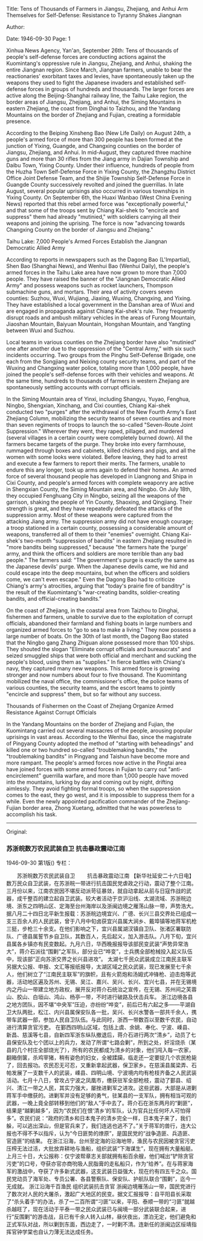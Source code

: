 Title: Tens of Thousands of Farmers in Jiangsu, Zhejiang, and Anhui Arm Themselves for Self-Defense: Resistance to Tyranny Shakes Jiangnan

Author:

Date: 1946-09-30
Page: 1

Xinhua News Agency, Yan'an, September 26th: Tens of thousands of people's self-defense forces are conducting actions against the Kuomintang's oppressive rule in Jiangsu, Zhejiang, and Anhui, shaking the entire Jiangnan region. Since March, Jiangnan farmers, unable to bear the reactionaries' exorbitant taxes and levies, have spontaneously taken up the weapons they used to fight the Japanese invaders and established self-defense forces in groups of hundreds and thousands. The larger forces are active along the Beijing-Shanghai railway line, the Taihu Lake region, the border areas of Jiangsu, Zhejiang, and Anhui, the Siming Mountains in eastern Zhejiang, the coast from Dinghai to Taizhou, and the Yandang Mountains on the border of Zhejiang and Fujian, creating a formidable presence.

According to the Beiping Xinsheng Bao (New Life Daily) on August 24th, a people's armed force of more than 300 people has been formed at the junction of Yixing, Guangde, and Changxing counties on the border of Jiangsu, Zhejiang, and Anhui. In mid-August, they captured three machine guns and more than 30 rifles from the Jiang army in Dajian Township and Daibu Town, Yixing County. Under their influence, hundreds of people from the Huzha Town Self-Defense Force in Yixing County, the Zhangzhu District Office Joint Defense Team, and the Shijie Township Self-Defense Force in Guangde County successively revolted and joined the guerrillas. In late August, several popular uprisings also occurred in various townships in Yixing County. On September 6th, the Huaxi Wanbao (West China Evening News) reported that this rebel armed force was "exceptionally powerful," and that some of the troops sent by Chiang Kai-shek to "encircle and suppress" them had already "mutinied," with soldiers carrying all their weapons and joining the uprising. The force is now "advancing towards Changxing County on the border of Jiangsu and Zhejiang."

Taihu Lake: 7,000 People's Armed Forces Establish the Jiangnan Democratic Allied Army

According to reports in newspapers such as the Dagong Bao (L'Impartial), Shen Bao (Shanghai News), and Wenhui Bao (Wenhui Daily), the people's armed forces in the Taihu Lake area have now grown to more than 7,000 people. They have raised the banner of the "Jiangnan Democratic Allied Army" and possess weapons such as rocket launchers, Thompson submachine guns, and mortars. Their area of activity covers seven counties: Suzhou, Wuxi, Wujiang, Jiaxing, Wuxing, Changxing, and Yixing. They have established a local government in the Danshan area of Wuxi and are engaged in propaganda against Chiang Kai-shek's rule. They frequently disrupt roads and ambush military vehicles in the areas of Furong Mountain, Jiaoshan Mountain, Baiyuan Mountain, Hongshan Mountain, and Yangting between Wuxi and Suzhou.

Local teams in various counties on the Zhejiang border have also "mutinied" one after another due to the oppression of the "Central Army," with six such incidents occurring. Two groups from the Pinghu Self-Defense Brigade, one each from the Songjiang and Neixing county security teams, and part of the Wuxing and Changxing water police, totaling more than 1,000 people, have joined the people's self-defense forces with their vehicles and weapons. At the same time, hundreds to thousands of farmers in western Zhejiang are spontaneously settling accounts with corrupt officials.

In the Siming Mountain area of Yinxi, including Shangyu, Yuyao, Fenghua, Ningbo, Shengxian, Xinchang, and Cixi counties, Chiang Kai-shek conducted two "purges" after the withdrawal of the New Fourth Army's East Zhejiang Column, mobilizing the security teams of seven counties and more than seven regiments of troops to launch the so-called "Seven-Route Joint Suppression." Wherever they went, they raped, pillaged, and murdered (several villages in a certain county were completely burned down). All the farmers became targets of the purge. They broke into every farmhouse, rummaged through boxes and cabinets, killed chickens and pigs, and all the women with some looks were violated. Before leaving, they had to arrest and execute a few farmers to report their merits. The farmers, unable to endure this any longer, took up arms again to defend their homes. An armed force of several thousand people has developed in Liangnong and Shipa in Cixi County, and people's armed forces with complete weaponry are active in Shengxian County, the Siming Mountain area, and Ningbo. On July 18th, they occupied Fenghuang City in Ningbo, seizing all the weapons of the garrison, shaking the people of Yin County, Shaoxing, and Qingjiang. Their strength is great, and they have repeatedly defeated the attacks of the suppression army. Most of these weapons were captured from the attacking Jiang army. The suppression army did not have enough courage; a troop stationed in a certain county, possessing a considerable amount of weapons, transferred all of them to their "enemies" overnight. Chiang Kai-shek's two-month "suppression of bandits" in eastern Zhejiang resulted in "more bandits being suppressed," because "the farmers hate the 'purge' army, and think the officers and soldiers are more terrible than any bad people." The farmers said: "The government's purge is exactly the same as the Japanese devils' purge. When the Japanese devils came, we hid and could escape into the deep mountains, but when the officers and soldiers come, we can't even escape." Even the Dagong Bao had to criticize Chiang's army's atrocities, arguing that "today's prairie fire of banditry" is the result of the Kuomintang's "war-creating bandits, soldier-creating bandits, and official-creating bandits."

On the coast of Zhejiang, in the coastal area from Taizhou to Dinghai, fishermen and farmers, unable to survive due to the exploitation of corrupt officials, abandoned their farmland and fishing boats in large numbers and organized armed forces to "go to sea to make a living." They now possess a large number of boats. On the 30th of last month, the Dagong Bao stated that the Ningbo gang Zhang Zhiguan alone possessed more than 100 ships. They shouted the slogan "Eliminate corrupt officials and bureaucrats" and seized smuggled ships that were both official and merchant and sucking the people's blood, using them as "supplies." In fierce battles with Chiang's navy, they captured many new weapons. This armed force is growing stronger and now numbers about four to five thousand. The Kuomintang mobilized the naval office, the commissioner's office, the police teams of various counties, the security teams, and the escort teams to jointly "encircle and suppress" them, but so far without any success.

Thousands of Fishermen on the Coast of Zhejiang Organize Armed Resistance Against Corrupt Officials

In the Yandang Mountains on the border of Zhejiang and Fujian, the Kuomintang carried out several massacres of the people, arousing popular uprisings in vast areas. According to the Wenhui Bao, since the magistrate of Pingyang County adopted the method of "starting with beheadings" and killed one or two hundred so-called "troublemaking bandits," the "troublemaking bandits" in Pingyang and Taishun have become more and more rampant. The people's armed forces now active in the Pingtai area have joined forces with some armed forces in Fujian to carry out "anti-encirclement" guerrilla warfare, and more than 1,000 people have moved into the mountains, lurking by day and coming out by night, drifting aimlessly. They avoid fighting formal troops, so when the suppression comes to the east, they go west, and it is impossible to suppress them for a while. Even the newly appointed pacification commander of the Zhejiang-Fujian border area, Zhong Xuetang, admitted that he was powerless to accomplish his task.



<hr /> 

Original: 


### 苏浙皖数万农民武装自卫  抗击暴政震动江南

1946-09-30
第1版()
专栏：

　　苏浙皖数万农民武装自卫
　　抗击暴政震动江南
    【新华社延安二十六日电】数万民众自卫武装，在苏浙皖一带进行抗击国民党虐政之行动，震动了整个江南。三月份以来，江南农民因不堪反动派苛征暴敛，就自动拿起从前与日寇作战的武器，成千整百的建立起自卫武装。较大者活动于京沪沿线、太湖流域、苏浙皖边境、浙东之四明山区、定海至台州海岸以及浙闽边境之雁荡山脉一带，声势浩大。
    据八月二十四日北平新生报载：苏浙皖边境宜兴、广德、长兴三县交界处已组成一支三百余人的人民武装，曾于八月中旬卤获宜兴县属大涧乡、戴埠镇等地蒋军机枪三挺，步枪三十余支。在他们影响之下，宜兴县属湖汊镇自卫队、张渚区署联防队、广德县属誓节乡自卫队，其数百人，先后起义，加入游击队。八月下旬，宜兴县属各乡镇亦有民变数起。九月六日，华西晚报报导该部民变武装“声势异常浩大”，蒋介石派往“围剿”之军队，部分业已“哗变”，士兵携全部枪械投入起义队伍中，现该部“正向苏浙交界之长兴县进攻”。
            太湖七千民众武装成立江南民主联军
    另据大公报、申报、文汇等报纸报导，太湖区域之民众武装，现已发展至七千余人，他们树立了“江南民主联军”的旗帜，且有火箭炮和汤姆式冲锋枪、迫击炮等武器，活动地区遍及苏州、无锡、吴江、嘉兴、吴兴、长兴、宜兴七县，并在无锡境内之丹山一带建立地方政权，展开反对蒋介石统治之宣传，在无锡、苏州间之芙蓉山、胶山、白垣山、鸿山、杨亭一带，不时进行破路及伏击兵车。
    浙江边境各县之地方团队，因不堪“中央军”压迫，亦纷纷“哗变”，前后已有六起之多——平湖自卫大队两批，松江、内兴县属保安队各一批，吴兴、长兴水警各一部共千余人，携带车武器一部，参加人民自卫队伍。与此同时，浙西一带数百以至数千农民，自动进行清算贪官污吏。
    在鄞西四明山区域，包括上虞、余姚、奉化、宁波、嵊县、新昌、慈溪等七县，自新四军浙东纵队撤退后，蒋介石进行两次“清乡”，动员了七县保安队及七个团以上的兵力，发动了所谓“七路会剿”，所到之处，奸淫烧杀（某县的几个村庄全部烧光了），所有的农民都成为清乡的对象，他们闯入每一农家，翻箱倒箧，杀鸡宰猪，稍有姿色的妇女，全被蹂躏，临走还一定要捉几个农民枪毙了，回去报功。农民忍无可忍，又重新拿起武器，保卫家乡。在慈溪县属梁弄、石帕发展了一支数千人的武装，嵊县、四明山境、宁波境内均有枪枝齐备之人民武装活动。七月十八日，曾攻占宁波之凤凰市，缴获驻军全部枪枝，震动了鄞县、绍兴、清江一带之人民，其实力强大，屡挫进剿军之进攻。这些武器，大部是从进剿蒋军手中缴获的。进剿军并没有足够的勇气，驻某县的一支军队，拥有相当可观的武器，一晚上竟全部转移到他们的“敌人”手中去了。蒋介石在浙东两月的“剿匪”，结果是“越剿越多”，因为“农民们在恨‘清乡’的军队，认为官兵比任何坏人可怕得多”。农民们说：“政府的清乡和日本鬼子的清乡完全一样，日本鬼子来了，我们躲，可以逃出深山，但是官兵来了，我们连逃也逃不了。”关于蒋军的兽行，连大公报也不得不予以指斥，认为“今日匪势的燎原”，是国民党的“战争造匪、兵造匪、官造匪”的结果。
    在浙江沿海，台州至定海的沿海地带，渔民与农民因被贪官污吏压榨无法过活，大批放弃耕地与渔船，组织武装“下海谋生”，现在拥有大量船艇。上月三十日，大公报称：仅宁波帮章志关部就拥有船百余艘，他们喊出“铲除贪官污吏”的口号，夺获亦官亦商吮吸人民脂膏的走私船只，作为“给养”。在与蒋家海军的激战中，夺获了许多新式武器，这支武装日益强大，现在约有四五千之众。国民党动员了海军处、专员公署、各县警察队、保安队、护航队联合“围剿”，迄今一无成就。
            浙江沿海千百渔民  组织武装抗击贪官
    浙闽边境雁荡山一带，国民党进行了数次对人民的大屠杀，激起广大地区的民变。据文汇报报导：自平阳县长采取了“杀头着手”的办法，杀了一二百所谓“刁匪”以来，平阳、泰顺一带的“刁匪”就越杀越旺了，现在活动于平泰一带之民众武装已与闽境一部分武装联合起来，进行“反围剿”的游击战，且已有千余人转入山林，昼伏夜出，漂泊无定，他们避免和正式军队对战，所以剿到东面，西边走了，一时剿不清。连新任的浙闽边区绥靖指挥官钟学棠也自认力薄无法达成任务。
